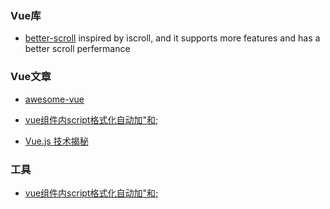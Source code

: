 ### Vue库

* [better-scroll](https://github.com/ustbhuangyi/better-scroll) inspired by iscroll, and it supports more features and has a better scroll perfermance

### Vue文章

* [awesome-vue](https://github.com/vuejs/awesome-vue)

* [vue组件内script格式化自动加"和;](https://github.com/vuejs/vetur/issues/483)

* [Vue.js 技术揭秘](https://ustbhuangyi.github.io/vue-analysis/)

### 工具

* [vue组件内script格式化自动加"和;](https://github.com/vuejs/vetur/issues/483)



